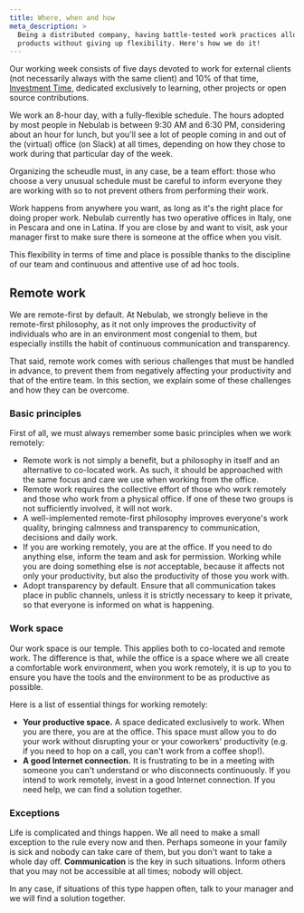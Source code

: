 ```yaml
---
title: Where, when and how
meta_description: >
  Being a distributed company, having battle-tested work practices allows us to ship top-notch
  products without giving up flexibility. Here's how we do it!
---
```


Our working week consists of five days devoted to work for external clients (not necessarily always
with the same client) and 10% of that time, [Investment Time](personal-growth/investment-time),
dedicated exclusively to learning, other projects or open source contributions.

We work an 8-hour day, with a fully-flexible schedule. The hours adopted by most people in Nebulab
is between 9:30 AM and 6:30 PM, considering about an hour for lunch, but you'll see a lot of people
coming in and out of the (virtual) office (on Slack) at all times, depending on how they chose to work during
that particular day of the week.

Organizing the scheudle must, in any case, be a team effort: those who choose a very unusual schedule
must be careful to inform everyone they are working with so to not prevent others from performing
their work.

Work happens from anywhere you want, as long as it's the right place for doing proper work.
Nebulab currently has two operative offices in Italy, one in Pescara and one in Latina. If you are
close by and want to visit, ask your manager first to make sure there is someone at the office when
you visit.

This flexibility in terms of time and place is possible thanks to the discipline of our team and
continuous and attentive use of ad hoc tools.

## Remote work

We are remote-first by default. At Nebulab, we strongly believe in the remote-first
philosophy, as it not only improves the productivity of individuals who are in an environment most
congenial to them, but especially instills the habit of continuous communication and transparency.

That said, remote work comes with serious challenges that must be handled in advance, to prevent
them from negatively affecting your productivity and that of the entire team. In this section, we
explain some of these challenges and how they can be overcome.

### Basic principles

First of all, we must always remember some basic principles when we work remotely:

- Remote work is not simply a benefit, but a philosophy in itself and an alternative to co-located
  work. As such, it should be approached with the same focus and care we use when working from the
  office.
- Remote work requires the collective effort of those who work remotely and those who work from a physical
  office. If one of these two groups is not sufficiently involved, it will not work.
- A well-implemented remote-first philosophy improves everyone's work quality, bringing calmness and
  transparency to communication, decisions and daily work.
- If you are working remotely, you are at the office. If you need to do anything else, inform the
  team and ask for permission. Working while you are doing something else is _not_ acceptable,
  because it affects not only your productivity, but also the productivity of those you work with.
- Adopt transparency by default. Ensure that all communication takes place in public channels,
  unless it is strictly necessary to keep it private, so that everyone is informed on what is
  happening.

### Work space

Our work space is our temple. This applies both to co-located and remote work. The difference is
that, while the office is a space where we all create a comfortable work environment, when you work
remotely, it is up to you to ensure you have the tools and the environment to be as productive as
possible.

Here is a list of essential things for working remotely:

- **Your productive space.** A space dedicated exclusively to work. When you are there, you are at
  the office. This space must allow you to do your work without disrupting your or your coworkers'
  productivity (e.g. if you need to hop on a call, you can't work from a coffee shop!).
- **A good Internet connection.** It is frustrating to be in a meeting with someone you can't
  understand or who disconnects continuously. If you intend to work remotely, invest in a good
  Internet connection. If you need help, we can find a solution together.

### Exceptions

Life is complicated and things happen. We all need to make a small exception to the rule every now
and then. Perhaps someone in your family is sick and nobody can take care of them, but you don't
want to take a whole day off. **Communication** is the key in such situations. Inform others that
you may not be accessible at all times; nobody will object.

In any case, if situations of this type happen often, talk to your manager and we will find a solution
together.
